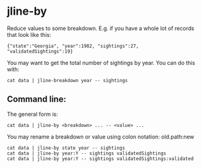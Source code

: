 jline-by
========

Reduce values to some breakdown.  E.g. if you have a whole lot of records that look like this:

    {"state":"Georgia", "year":1982, "sightings":27, "validatedSightings":19}

You may want to get the total number of sightings by year.  You can do this with:

    cat data | jline-breakdown year -- sightings


## Command line:

The general form is:

    cat data | jline-by <breakdown> ... -- <value> ...

You may rename a breakdown or value using colon notation: old.path:new


    cat data | jline-by state year -- sightings
    cat data | jline-by year:Y -- sightings validatedSightings
    cat data | jline-by year:Y -- sightings validatedSightings:validated



